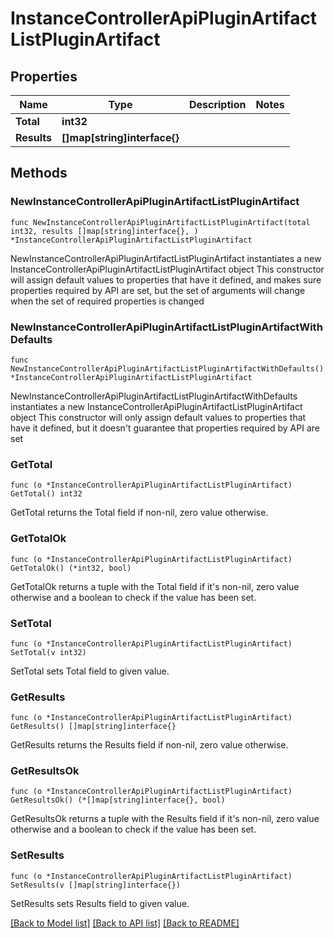 # InstanceControllerApiPluginArtifactListPluginArtifact

## Properties

Name | Type | Description | Notes
------------ | ------------- | ------------- | -------------
**Total** | **int32** |  | 
**Results** | **[]map[string]interface{}** |  | 

## Methods

### NewInstanceControllerApiPluginArtifactListPluginArtifact

`func NewInstanceControllerApiPluginArtifactListPluginArtifact(total int32, results []map[string]interface{}, ) *InstanceControllerApiPluginArtifactListPluginArtifact`

NewInstanceControllerApiPluginArtifactListPluginArtifact instantiates a new InstanceControllerApiPluginArtifactListPluginArtifact object
This constructor will assign default values to properties that have it defined,
and makes sure properties required by API are set, but the set of arguments
will change when the set of required properties is changed

### NewInstanceControllerApiPluginArtifactListPluginArtifactWithDefaults

`func NewInstanceControllerApiPluginArtifactListPluginArtifactWithDefaults() *InstanceControllerApiPluginArtifactListPluginArtifact`

NewInstanceControllerApiPluginArtifactListPluginArtifactWithDefaults instantiates a new InstanceControllerApiPluginArtifactListPluginArtifact object
This constructor will only assign default values to properties that have it defined,
but it doesn't guarantee that properties required by API are set

### GetTotal

`func (o *InstanceControllerApiPluginArtifactListPluginArtifact) GetTotal() int32`

GetTotal returns the Total field if non-nil, zero value otherwise.

### GetTotalOk

`func (o *InstanceControllerApiPluginArtifactListPluginArtifact) GetTotalOk() (*int32, bool)`

GetTotalOk returns a tuple with the Total field if it's non-nil, zero value otherwise
and a boolean to check if the value has been set.

### SetTotal

`func (o *InstanceControllerApiPluginArtifactListPluginArtifact) SetTotal(v int32)`

SetTotal sets Total field to given value.


### GetResults

`func (o *InstanceControllerApiPluginArtifactListPluginArtifact) GetResults() []map[string]interface{}`

GetResults returns the Results field if non-nil, zero value otherwise.

### GetResultsOk

`func (o *InstanceControllerApiPluginArtifactListPluginArtifact) GetResultsOk() (*[]map[string]interface{}, bool)`

GetResultsOk returns a tuple with the Results field if it's non-nil, zero value otherwise
and a boolean to check if the value has been set.

### SetResults

`func (o *InstanceControllerApiPluginArtifactListPluginArtifact) SetResults(v []map[string]interface{})`

SetResults sets Results field to given value.



[[Back to Model list]](../README.md#documentation-for-models) [[Back to API list]](../README.md#documentation-for-api-endpoints) [[Back to README]](../README.md)


